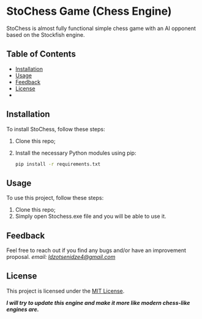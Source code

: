 # StoChess Game (Chess Engine)
StoChess is almost fully functional simple chess game with an AI opponent based on the Stockfish engine.
## Table of Contents
- [Installation](#installation)
- [Usage](#usage)
- [Feedback](#feedback)
- [License](#license)
- 
## Installation
To install StoChess, follow these steps:
1. Clone this repo;
2. Install the necessary Python modules using pip:

   ```bash
   pip install -r requirements.txt

## Usage
To use this project, follow these steps:
1. Clone this repo;
2. Simply open Stochess.exe file and you will be able to use it.

## Feedback
Feel free to reach out if you find any bugs and/or have an improvement proposal.
*email: ldzotsenidze4@gmail.com*


## License
This project is licensed under the [MIT License](LICENSE).

***I will try to update this engine and make it more like modern chess-like engines are.***
